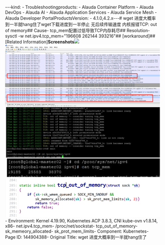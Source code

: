 ---kind:   - Troubleshootingproducts:    - Alauda Container Platform   - Alauda DevOps   - Alauda AI   - Alauda Application Services   - Alauda Service Mesh   - Alauda Developer PortalProductsVersion:   - 4.1.0,4.2.x---<!-- A type of document that involves encountering a fault, diag...it, performing root cause analysis, and providing solutions. --># wget 进度大概率到一半就hang住了wget下载进度到一半停止 无后续传输速度 内核报错TCP: out of memory## Cause- tcp_mem配置过低导致TCP内存耗尽## Resolution- sysctl -w net.ipv4.tcp_mem="196608 262144 393216"## [workaround]## [Related Information]**Screenshots**![](assets/wget-jin-du-da-gai-lu-dao-yi-ban-jiu-hangzhu-liao/image2023-4-11_13-45-37.png)![](assets/wget-jin-du-da-gai-lu-dao-yi-ban-jiu-hangzhu-liao/image2023-4-11_13-47-26.png)![](assets/wget-jin-du-da-gai-lu-dao-yi-ban-jiu-hangzhu-liao/image2023-4-11_13-47-51.png)![](assets/wget-jin-du-da-gai-lu-dao-yi-ban-jiu-hangzhu-liao/image2023-4-11_13-51-7.png)![](assets/wget-jin-du-da-gai-lu-dao-yi-ban-jiu-hangzhu-liao/image2023-4-11_13-52-49.png)![](assets/wget-jin-du-da-gai-lu-dao-yi-ban-jiu-hangzhu-liao/image2023-4-17_20-43-0.png)- Environment: Kernel 4.19.90, Kubernetes ACP 3.8.3, CNI kube-ovn v1.8.14, x86- net.ipv4.tcp_mem- /proc/net/sockstat- tcp_out_of_memory- sk_memeory_allocated- sk_prot_mem_limits- Component: Kubernetes- Page ID: 144904388- Original Title: wget 进度大概率到一半就hang住了